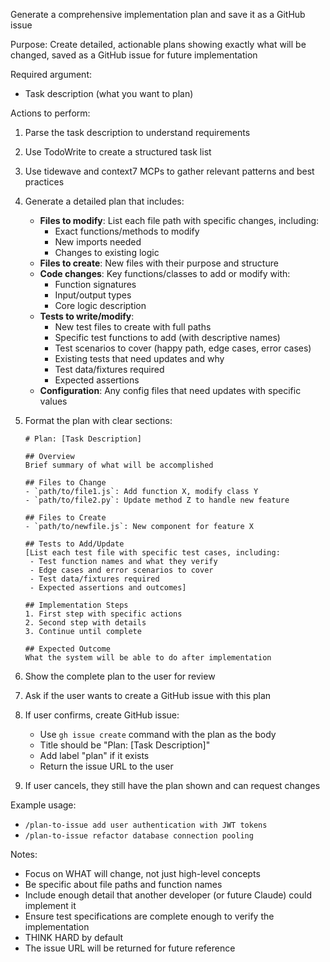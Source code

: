 Generate a comprehensive implementation plan and save it as a GitHub issue

Purpose: Create detailed, actionable plans showing exactly what will be changed, saved as a GitHub issue for future implementation

Required argument:

- Task description (what you want to plan)

Actions to perform:

1. Parse the task description to understand requirements
2. Use TodoWrite to create a structured task list
3. Use tidewave and context7 MCPs to gather relevant patterns and best practices
4. Generate a detailed plan that includes:
   - **Files to modify**: List each file path with specific changes, including:
     - Exact functions/methods to modify
     - New imports needed
     - Changes to existing logic
   - **Files to create**: New files with their purpose and structure
   - **Code changes**: Key functions/classes to add or modify with:
     - Function signatures
     - Input/output types
     - Core logic description
   - **Tests to write/modify**:
     - New test files to create with full paths
     - Specific test functions to add (with descriptive names)
     - Test scenarios to cover (happy path, edge cases, error cases)
     - Existing tests that need updates and why
     - Test data/fixtures required
     - Expected assertions
   - **Configuration**: Any config files that need updates with specific values
5. Format the plan with clear sections:

   ```
   # Plan: [Task Description]

   ## Overview
   Brief summary of what will be accomplished

   ## Files to Change
   - `path/to/file1.js`: Add function X, modify class Y
   - `path/to/file2.py`: Update method Z to handle new feature

   ## Files to Create
   - `path/to/newfile.js`: New component for feature X

   ## Tests to Add/Update
   [List each test file with specific test cases, including:
    - Test function names and what they verify
    - Edge cases and error scenarios to cover
    - Test data/fixtures required
    - Expected assertions and outcomes]

   ## Implementation Steps
   1. First step with specific actions
   2. Second step with details
   3. Continue until complete

   ## Expected Outcome
   What the system will be able to do after implementation
   ```

6. Show the complete plan to the user for review
7. Ask if the user wants to create a GitHub issue with this plan
8. If user confirms, create GitHub issue:
   - Use `gh issue create` command with the plan as the body
   - Title should be "Plan: [Task Description]"
   - Add label "plan" if it exists
   - Return the issue URL to the user
9. If user cancels, they still have the plan shown and can request changes

Example usage:

- `/plan-to-issue add user authentication with JWT tokens`
- `/plan-to-issue refactor database connection pooling`

Notes:

- Focus on WHAT will change, not just high-level concepts
- Be specific about file paths and function names
- Include enough detail that another developer (or future Claude) could implement it
- Ensure test specifications are complete enough to verify the implementation
- THINK HARD by default
- The issue URL will be returned for future reference